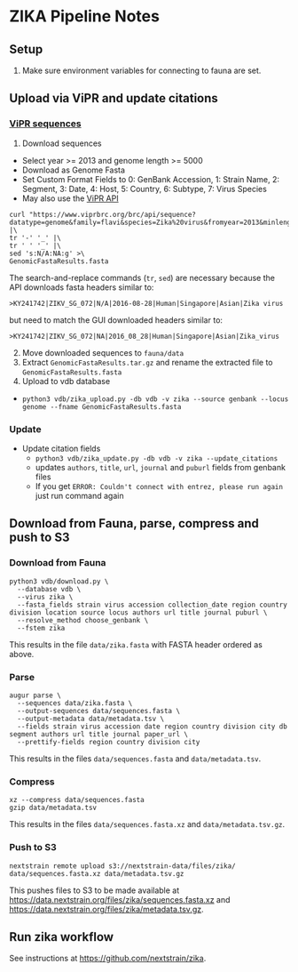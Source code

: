 # ZIKA Pipeline Notes

## Setup

1. Make sure environment variables for connecting to fauna are set.

## Upload via ViPR and update citations

### [ViPR sequences](https://www.viprbrc.org/brc/vipr_genome_search.spg?method=ShowCleanSearch&decorator=flavi_zika)

1. Download sequences
  * Select year >= 2013 and genome length >= 5000
  * Download as Genome Fasta
  * Set Custom Format Fields to 0: GenBank Accession, 1: Strain Name, 2: Segment, 3: Date, 4: Host, 5: Country, 6: Subtype, 7: Virus Species
  * May also use the [ViPR API](https://www.viprbrc.org/brc/staticContent.spg?decorator=reo&type=ViprInfo&subtype=API)

  ```
  curl "https://www.viprbrc.org/brc/api/sequence?datatype=genome&family=flavi&species=Zika%20virus&fromyear=2013&minlength=5000&metadata=genbank,strainname,segment,date,host,country,genotype,species&output=fasta" |\
  tr '-' '_' |\
  tr ' ' '_' |\
  sed 's:N/A:NA:g' >\
  GenomicFastaResults.fasta
  ```
  
  The search-and-replace commands (`tr`, `sed`) are necessary because the API downloads fasta headers similar to:

  `>KY241742|ZIKV_SG_072|N/A|2016-08-28|Human|Singapore|Asian|Zika virus`
  
  but need to match the GUI downloaded headers similar to: 
  
  `>KY241742|ZIKV_SG_072|NA|2016_08_28|Human|Singapore|Asian|Zika_virus`


2. Move downloaded sequences to `fauna/data`
3. Extract `GenomicFastaResults.tar.gz` and rename the extracted file to `GenomicFastaResults.fasta`
4. Upload to vdb database
  * `python3 vdb/zika_upload.py -db vdb -v zika --source genbank --locus genome --fname GenomicFastaResults.fasta`

### Update

* Update citation fields
  * `python3 vdb/zika_update.py -db vdb -v zika --update_citations`
  * updates `authors`, `title`, `url`, `journal` and `puburl` fields from genbank files
  * If you get `ERROR: Couldn't connect with entrez, please run again` just run command again

## Download from Fauna, parse, compress and push to S3

### Download from Fauna

```
python3 vdb/download.py \
  --database vdb \
  --virus zika \
  --fasta_fields strain virus accession collection_date region country division location source locus authors url title journal puburl \
  --resolve_method choose_genbank \
  --fstem zika
```

This results in the file `data/zika.fasta` with FASTA header ordered as above.

### Parse

```
augur parse \
  --sequences data/zika.fasta \
  --output-sequences data/sequences.fasta \
  --output-metadata data/metadata.tsv \
  --fields strain virus accession date region country division city db segment authors url title journal paper_url \
  --prettify-fields region country division city
```

This results in the files `data/sequences.fasta` and `data/metadata.tsv`.

### Compress

```
xz --compress data/sequences.fasta
gzip data/metadata.tsv
```

This results in the files `data/sequences.fasta.xz` and `data/metadata.tsv.gz`.

### Push to S3

```
nextstrain remote upload s3://nextstrain-data/files/zika/ data/sequences.fasta.xz data/metadata.tsv.gz
```

This pushes files to S3 to be made available at https://data.nextstrain.org/files/zika/sequences.fasta.xz and https://data.nextstrain.org/files/zika/metadata.tsv.gz.

## Run zika workflow

See instructions at https://github.com/nextstrain/zika.
